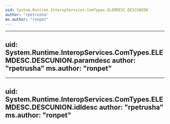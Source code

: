 ```yaml
---
uid: System.Runtime.InteropServices.ComTypes.ELEMDESC.DESCUNION
author: "rpetrusha"
ms.author: "ronpet"
---
```


---
uid: System.Runtime.InteropServices.ComTypes.ELEMDESC.DESCUNION.paramdesc
author: "rpetrusha"
ms.author: "ronpet"
---

---
uid: System.Runtime.InteropServices.ComTypes.ELEMDESC.DESCUNION.idldesc
author: "rpetrusha"
ms.author: "ronpet"
---
